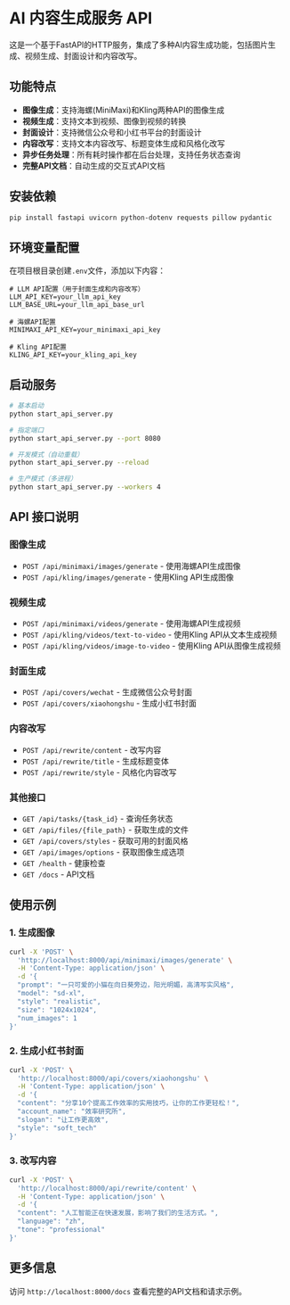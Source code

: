 # AI 内容生成服务 API

这是一个基于FastAPI的HTTP服务，集成了多种AI内容生成功能，包括图片生成、视频生成、封面设计和内容改写。

## 功能特点

- **图像生成**：支持海螺(MiniMaxi)和Kling两种API的图像生成
- **视频生成**：支持文本到视频、图像到视频的转换
- **封面设计**：支持微信公众号和小红书平台的封面设计
- **内容改写**：支持文本内容改写、标题变体生成和风格化改写
- **异步任务处理**：所有耗时操作都在后台处理，支持任务状态查询
- **完整API文档**：自动生成的交互式API文档

## 安装依赖

```bash
pip install fastapi uvicorn python-dotenv requests pillow pydantic
```

## 环境变量配置

在项目根目录创建`.env`文件，添加以下内容：

```
# LLM API配置（用于封面生成和内容改写）
LLM_API_KEY=your_llm_api_key
LLM_BASE_URL=your_llm_api_base_url

# 海螺API配置
MINIMAXI_API_KEY=your_minimaxi_api_key

# Kling API配置
KLING_API_KEY=your_kling_api_key
```

## 启动服务

```bash
# 基本启动
python start_api_server.py

# 指定端口
python start_api_server.py --port 8080

# 开发模式（自动重载）
python start_api_server.py --reload

# 生产模式（多进程）
python start_api_server.py --workers 4
```

## API 接口说明

### 图像生成

- `POST /api/minimaxi/images/generate` - 使用海螺API生成图像
- `POST /api/kling/images/generate` - 使用Kling API生成图像

### 视频生成

- `POST /api/minimaxi/videos/generate` - 使用海螺API生成视频
- `POST /api/kling/videos/text-to-video` - 使用Kling API从文本生成视频
- `POST /api/kling/videos/image-to-video` - 使用Kling API从图像生成视频

### 封面生成

- `POST /api/covers/wechat` - 生成微信公众号封面
- `POST /api/covers/xiaohongshu` - 生成小红书封面

### 内容改写

- `POST /api/rewrite/content` - 改写内容
- `POST /api/rewrite/title` - 生成标题变体
- `POST /api/rewrite/style` - 风格化内容改写

### 其他接口

- `GET /api/tasks/{task_id}` - 查询任务状态
- `GET /api/files/{file_path}` - 获取生成的文件
- `GET /api/covers/styles` - 获取可用的封面风格
- `GET /api/images/options` - 获取图像生成选项
- `GET /health` - 健康检查
- `GET /docs` - API文档

## 使用示例

### 1. 生成图像

```bash
curl -X 'POST' \
  'http://localhost:8000/api/minimaxi/images/generate' \
  -H 'Content-Type: application/json' \
  -d '{
  "prompt": "一只可爱的小猫在向日葵旁边，阳光明媚，高清写实风格",
  "model": "sd-xl",
  "style": "realistic",
  "size": "1024x1024",
  "num_images": 1
}'
```

### 2. 生成小红书封面

```bash
curl -X 'POST' \
  'http://localhost:8000/api/covers/xiaohongshu' \
  -H 'Content-Type: application/json' \
  -d '{
  "content": "分享10个提高工作效率的实用技巧，让你的工作更轻松！",
  "account_name": "效率研究所",
  "slogan": "让工作更高效",
  "style": "soft_tech"
}'
```

### 3. 改写内容

```bash
curl -X 'POST' \
  'http://localhost:8000/api/rewrite/content' \
  -H 'Content-Type: application/json' \
  -d '{
  "content": "人工智能正在快速发展，影响了我们的生活方式。",
  "language": "zh",
  "tone": "professional"
}'
```

## 更多信息

访问 `http://localhost:8000/docs` 查看完整的API文档和请求示例。 